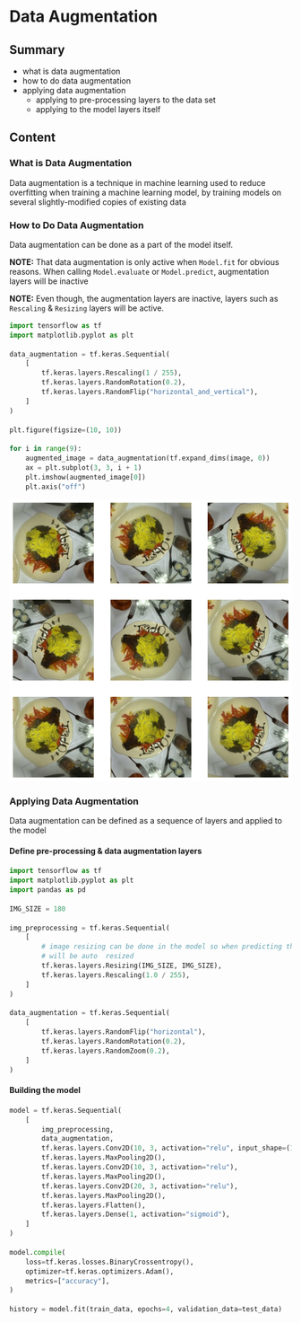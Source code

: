 # Data Augmentation

## Summary

- what is data augmentation
- how to do data augmentation
- applying data augmentation
  - applying to pre-processing layers to the data set
  - applying to the model layers itself

## Content

### What is Data Augmentation

Data augmentation is a technique in machine learning used to reduce overfitting
when training a machine learning model, by training models on several
slightly-modified copies of existing data

### How to Do Data Augmentation

Data augmentation can be done as a part of the model itself.

**NOTE:** That data augmentation is only active when `Model.fit` for obvious
reasons. When calling `Model.evaluate` or `Model.predict`, augmentation layers
will be inactive

**NOTE:** Even though, the augmentation layers are inactive, layers such as
`Rescaling` & `Resizing` layers will be active.

```python
import tensorflow as tf
import matplotlib.pyplot as plt

data_augmentation = tf.keras.Sequential(
    [
        tf.keras.layers.Rescaling(1 / 255),
        tf.keras.layers.RandomRotation(0.2),
        tf.keras.layers.RandomFlip("horizontal_and_vertical"),
    ]
)

plt.figure(figsize=(10, 10))

for i in range(9):
    augmented_image = data_augmentation(tf.expand_dims(image, 0))
    ax = plt.subplot(3, 3, i + 1)
    plt.imshow(augmented_image[0])
    plt.axis("off")
```

![Data augmentation output image](../../../assets/2024-01-11-23-09-04.png)

### Applying Data Augmentation

Data augmentation can be defined as a sequence of layers and applied to the
model

#### Define pre-processing & data augmentation layers

```python
import tensorflow as tf
import matplotlib.pyplot as plt
import pandas as pd

IMG_SIZE = 180

img_preprocessing = tf.keras.Sequential(
    [
        # image resizing can be done in the model so when predicting the image
        # will be auto  resized
        tf.keras.layers.Resizing(IMG_SIZE, IMG_SIZE),
        tf.keras.layers.Rescaling(1.0 / 255),
    ]
)

data_augmentation = tf.keras.Sequential(
    [
        tf.keras.layers.RandomFlip("horizontal"),
        tf.keras.layers.RandomRotation(0.2),
        tf.keras.layers.RandomZoom(0.2),
    ]
)
```

#### Building the model

```python
model = tf.keras.Sequential(
    [
        img_preprocessing,
        data_augmentation,
        tf.keras.layers.Conv2D(10, 3, activation="relu", input_shape=(180, 180, 3)),
        tf.keras.layers.MaxPooling2D(),
        tf.keras.layers.Conv2D(10, 3, activation="relu"),
        tf.keras.layers.MaxPooling2D(),
        tf.keras.layers.Conv2D(20, 3, activation="relu"),
        tf.keras.layers.MaxPooling2D(),
        tf.keras.layers.Flatten(),
        tf.keras.layers.Dense(1, activation="sigmoid"),
    ]
)

model.compile(
    loss=tf.keras.losses.BinaryCrossentropy(),
    optimizer=tf.keras.optimizers.Adam(),
    metrics=["accuracy"],
)

history = model.fit(train_data, epochs=4, validation_data=test_data)
```

